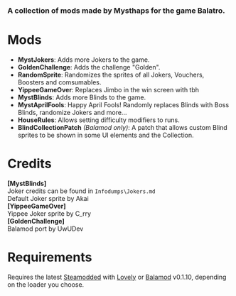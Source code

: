 ### A collection of mods made by Mysthaps for the game Balatro.

# Mods
- **MystJokers**: Adds more Jokers to the game.
- **GoldenChallenge**: Adds the challenge "Golden".
- **RandomSprite**: Randomizes the sprites of all Jokers, Vouchers, Boosters and comsumables.
- **YippeeGameOver**: Replaces Jimbo in the win screen with tbh
- **MystBlinds**: Adds more Blinds to the game.
- **MystAprilFools**: Happy April Fools! Randomly replaces Blinds with Boss Blinds, randomize Jokers and more...
- **HouseRules**: Allows setting difficulty modifiers to runs.
- **BlindCollectionPatch** *(Balamod only)*: A patch that allows custom Blind sprites to be shown in some UI elements and the Collection.

# Credits
**[MystBlinds]**\
Joker credits can be found in ``Infodumps\Jokers.md``\
Default Joker sprite by Akai\
**[YippeeGameOver]**\
Yippee Joker sprite by C_rry\
**[GoldenChallenge]** \
Balamod port by UwUDev

# Requirements
Requires the latest [Steamodded](https://github.com/Steamopollys/Steamodded) with [Lovely](https://github.com/ethangreen-dev/lovely-injector) or [Balamod](https://github.com/UwUDev/balamod) v0.1.10, depending on the loader you choose.

